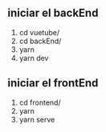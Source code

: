 ## iniciar el backEnd ##
1) cd vuetube/
2) cd backEnd/
3) yarn
4) yarn dev
## iniciar el frontEnd ##
1) cd frontend/
2) yarn
3) yarn serve
